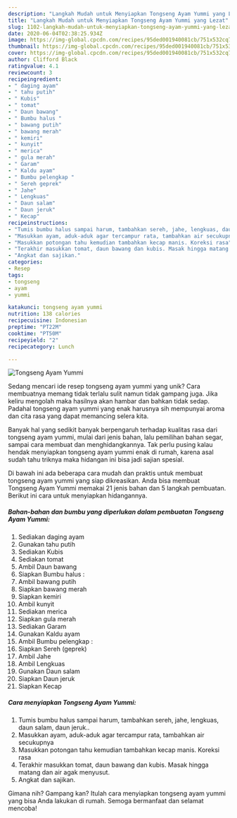```yaml
---
description: "Langkah Mudah untuk Menyiapkan Tongseng Ayam Yummi yang Lezat"
title: "Langkah Mudah untuk Menyiapkan Tongseng Ayam Yummi yang Lezat"
slug: 1102-langkah-mudah-untuk-menyiapkan-tongseng-ayam-yummi-yang-lezat
date: 2020-06-04T02:38:25.934Z
image: https://img-global.cpcdn.com/recipes/95ded001940081cb/751x532cq70/tongseng-ayam-yummi-foto-resep-utama.jpg
thumbnail: https://img-global.cpcdn.com/recipes/95ded001940081cb/751x532cq70/tongseng-ayam-yummi-foto-resep-utama.jpg
cover: https://img-global.cpcdn.com/recipes/95ded001940081cb/751x532cq70/tongseng-ayam-yummi-foto-resep-utama.jpg
author: Clifford Black
ratingvalue: 4.1
reviewcount: 3
recipeingredient:
- " daging ayam"
- " tahu putih"
- " Kubis"
- " tomat"
- " Daun bawang"
- " Bumbu halus "
- " bawang putih"
- " bawang merah"
- " kemiri"
- " kunyit"
- " merica"
- " gula merah"
- " Garam"
- " Kaldu ayam"
- " Bumbu pelengkap "
- " Sereh geprek"
- " Jahe"
- " Lengkuas"
- " Daun salam"
- " Daun jeruk"
- " Kecap"
recipeinstructions:
- "Tumis bumbu halus sampai harum, tambahkan sereh, jahe, lengkuas, daun salam, daun jeruk.."
- "Masukkan ayam, aduk-aduk agar tercampur rata, tambahkan air secukupnya"
- "Masukkan potongan tahu kemudian tambahkan kecap manis. Koreksi rasa"
- "Terakhir masukkan tomat, daun bawang dan kubis. Masak hingga matang dan air agak menyusut."
- "Angkat dan sajikan."
categories:
- Resep
tags:
- tongseng
- ayam
- yummi

katakunci: tongseng ayam yummi 
nutrition: 138 calories
recipecuisine: Indonesian
preptime: "PT22M"
cooktime: "PT50M"
recipeyield: "2"
recipecategory: Lunch

---
```



![Tongseng Ayam Yummi](https://img-global.cpcdn.com/recipes/95ded001940081cb/751x532cq70/tongseng-ayam-yummi-foto-resep-utama.jpg)

Sedang mencari ide resep tongseng ayam yummi yang unik? Cara membuatnya memang tidak terlalu sulit namun tidak gampang juga. Jika keliru mengolah maka hasilnya akan hambar dan bahkan tidak sedap. Padahal tongseng ayam yummi yang enak harusnya sih mempunyai aroma dan cita rasa yang dapat memancing selera kita.

Banyak hal yang sedikit banyak berpengaruh terhadap kualitas rasa dari tongseng ayam yummi, mulai dari jenis bahan, lalu pemilihan bahan segar, sampai cara membuat dan menghidangkannya. Tak perlu pusing kalau hendak menyiapkan tongseng ayam yummi enak di rumah, karena asal sudah tahu triknya maka hidangan ini bisa jadi sajian spesial.




Di bawah ini ada beberapa cara mudah dan praktis untuk membuat tongseng ayam yummi yang siap dikreasikan. Anda bisa membuat Tongseng Ayam Yummi memakai 21 jenis bahan dan 5 langkah pembuatan. Berikut ini cara untuk menyiapkan hidangannya.

<!--inarticleads1-->

##### Bahan-bahan dan bumbu yang diperlukan dalam pembuatan Tongseng Ayam Yummi:

1. Sediakan  daging ayam
1. Gunakan  tahu putih
1. Sediakan  Kubis
1. Sediakan  tomat
1. Ambil  Daun bawang
1. Siapkan  Bumbu halus :
1. Ambil  bawang putih
1. Siapkan  bawang merah
1. Siapkan  kemiri
1. Ambil  kunyit
1. Sediakan  merica
1. Siapkan  gula merah
1. Sediakan  Garam
1. Gunakan  Kaldu ayam
1. Ambil  Bumbu pelengkap :
1. Siapkan  Sereh (geprek)
1. Ambil  Jahe
1. Ambil  Lengkuas
1. Gunakan  Daun salam
1. Siapkan  Daun jeruk
1. Siapkan  Kecap




<!--inarticleads2-->

##### Cara menyiapkan Tongseng Ayam Yummi:

1. Tumis bumbu halus sampai harum, tambahkan sereh, jahe, lengkuas, daun salam, daun jeruk..
1. Masukkan ayam, aduk-aduk agar tercampur rata, tambahkan air secukupnya
1. Masukkan potongan tahu kemudian tambahkan kecap manis. Koreksi rasa
1. Terakhir masukkan tomat, daun bawang dan kubis. Masak hingga matang dan air agak menyusut.
1. Angkat dan sajikan.




Gimana nih? Gampang kan? Itulah cara menyiapkan tongseng ayam yummi yang bisa Anda lakukan di rumah. Semoga bermanfaat dan selamat mencoba!
